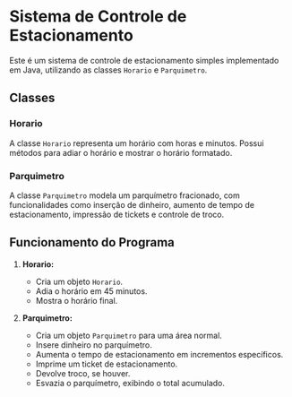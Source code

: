 # Sistema de Controle de Estacionamento

Este é um sistema de controle de estacionamento simples implementado em Java, utilizando as classes `Horario` e `Parquimetro`.

## Classes

### Horario

A classe `Horario` representa um horário com horas e minutos. Possui métodos para adiar o horário e mostrar o horário formatado.

### Parquimetro

A classe `Parquimetro` modela um parquímetro fracionado, com funcionalidades como inserção de dinheiro, aumento de tempo de estacionamento, impressão de tickets e controle de troco.

## Funcionamento do Programa

1. **Horario:**
    - Cria um objeto `Horario`.
    - Adia o horário em 45 minutos.
    - Mostra o horário final.

2. **Parquimetro:**
    - Cria um objeto `Parquimetro` para uma área normal.
    - Insere dinheiro no parquímetro.
    - Aumenta o tempo de estacionamento em incrementos específicos.
    - Imprime um ticket de estacionamento.
    - Devolve troco, se houver.
    - Esvazia o parquímetro, exibindo o total acumulado.

